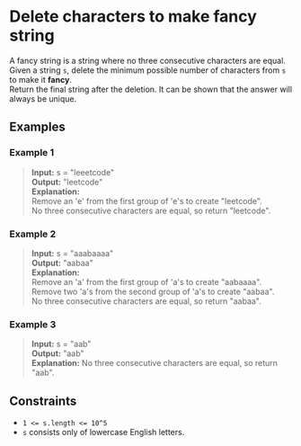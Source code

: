 # Delete characters to make fancy string
A fancy string is a string where no three consecutive characters are equal.  
Given a string `s`, delete the minimum possible number of characters from `s` to make it **fancy**.  
Return the final string after the deletion. It can be shown that the answer will always be unique.

## Examples
### Example 1
> **Input:** s = "leeetcode"  
> **Output:** "leetcode"  
> **Explanation:**  
> Remove an 'e' from the first group of 'e's to create "leetcode".  
> No three consecutive characters are equal, so return "leetcode".

### Example 2
> **Input:** s = "aaabaaaa"  
> **Output:** "aabaa"  
> **Explanation:**  
> Remove an 'a' from the first group of 'a's to create "aabaaaa".  
> Remove two 'a's from the second group of 'a's to create "aabaa".  
> No three consecutive characters are equal, so return "aabaa".

### Example 3
> **Input:** s = "aab"  
> **Output:** "aab"  
> **Explanation:** No three consecutive characters are equal, so return "aab".

## Constraints
* `1 <= s.length <= 10^5`
* `s` consists only of lowercase English letters.
